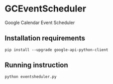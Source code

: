 # GCEventScheduler
Google Calendar Event Scheduler

## Installation requirements

`pip install --upgrade google-api-python-client`

## Running instruction

`python eventsheduler.py`